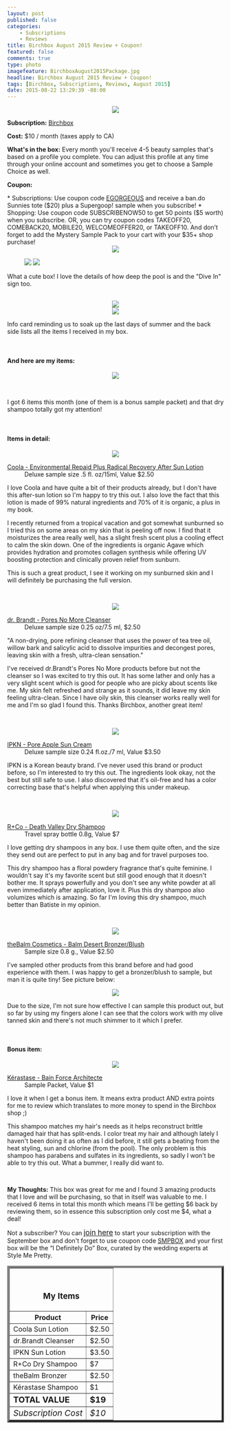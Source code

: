```yaml
---
layout: post
published: false
categories: 
    - Subscriptions
    - Reviews
title: Birchbox August 2015 Review + Coupon!
featured: false
comments: true
type: photo
imagefeature: BirchboxAugust2015Package.jpg
headline: Birchbox August 2015 Review + Coupon!
tags: [Birchbox, Subscriptions, Reviews, August 2015]
date: 2015-08-22 13:29:39 -08:00
---
```


<center><img src='/images/BirchboxAugust2015Package.jpg'></center>

<p><b>Subscription:</b> <a href="https://www.birchbox.com/invite/whatsupmailbox" target="_blank">Birchbox</a></p>
<p><b>Cost:</b> $10 / month (taxes apply to CA)</p>
<p><b>What's in the box:</b> Every month you'll receive 4-5 beauty samples that's based on a profile you complete. You can adjust this profile at any time through your online account and sometimes you get to choose a Sample Choice as well.</p>
<p><b>Coupon:</b></p>
* Subscriptions: Use coupon code <a href="https://www.birchbox.com/invite/whatsupmailbox" target="_blank">EGORGEOUS</a> and receive a ban.do Sunnies tote ($20) plus a Supergoop! sample when you subscribe!
* Shopping: Use coupon code SUBSCRIBENOW50 to get 50 points ($5 worth) when you subscribe. OR, you can try coupon codes TAKEOFF20, COMEBACK20, MOBILE20, WELCOMEOFFER20, or TAKEOFF10. And don’t forget to add the Mystery Sample Pack to your cart with your $35+ shop purchase!

<br>

<center><img src='/images/BirchboxAugust2015Box.jpg'></center>

<figure class="half">
      <img src='/images/BirchboxAugust2015Box2.jpg'>
      <img src='/images/BirchboxAugust2015Box3.jpg'>
</figure>

<p>What a cute box! I love the details of how deep the pool is and the "Dive In" sign too.</p>
<br>

<center><img src='/images/BirchboxAugust2015Info.jpg'></center>
<center><img src='/images/BirchboxAugust2015Info2.jpg'></center>
<p>Info card reminding us to soak up the last days of summer and the back side lists all the items I received in my box.</p>
<br>

<H4>And here are my items:</H4>
<p><center><img src='/images/BirchboxAugust2015Items.jpg'></center></p>
<br>

<p>I got 6 items this month (one of them is a bonus sample packet) and that dry shampoo totally got my attention!</p>
<br>

<H4>Items in detail:</H4>

<p><center><img src='/images/BirchboxAugust2015Coola.jpg'></center></p>

<DL>
<DT><a href="http://www.coolasuncare.com/Radical-Recovery-After-Sun-Lotion?keyword=radical&category_id=0" target="_blank">Coola - Environmental Repaid Plus Radical Recovery After Sun Lotion</a></DT>
<DD>Deluxe sample size .5 fl. oz/15ml, Value $2.50</DD>
</DL>

<p>I love Coola and have quite a bit of their products already, but I don't have this after-sun lotion so I'm happy to try this out. I also love the fact that this lotion is made of 99% natural ingredients and 70% of it is organic, a plus in my book.</p>
<p>I recently returned from a tropical vacation and got somewhat sunburned so I tried this on some areas on my skin that is peeling off now. I find that it moisturizes the area really well, has a slight fresh scent plus a cooling effect to calm the skin down. One of the ingredients is organic Agave which provides hydration and promotes collagen synthesis while offering UV boosting protection and clinically proven relief from sunburn.</p>
<p>This is such a great product, I see it working on my sunburned skin and I will definitely be purchasing the full version.</p>
<br>

<p><center><img src='/images/BirchboxAugust2015Cleanser.jpg'></center></p>
<DL>
<DT><a href="http://www.drbrandtskincare.com/product/pores-no-more-cleanser-nettoyant.do" target="_blank">dr. Brandt - Pores No More Cleanser</a></DT>
<DD>Deluxe sample size 0.25 oz/7.5 ml, $2.50</DD>
</DL>

<p>"A non-drying, pore refining cleanser that uses the power of tea tree oil, willow bark and salicylic acid to dissolve impurities and decongest pores, leaving skin with a fresh, ultra-clean sensation."</p>
<p>I've received dr.Brandt's Pores No More products before but not the cleanser so I was excited to try this out. It has some lather and only has a very slight scent which is good for people who are picky about scents like me. My skin felt refreshed and strange as it sounds, it did leave my skin feeling ultra-clean. Since I have oily skin, this cleanser works really well for me and I'm so glad I found this. Thanks Birchbox, another great item!</p>
<br>

<p><center><img src='/images/BirchboxAugust2015Ipkn.jpg'></center></p>
<DL>
<DT><a href="http://ipknus.com/skincare/category/sun-protection/pore-apple-sun-cream.html" target="_blank">IPKN - Pore Apple Sun Cream</a></DT>
<DD>Deluxe sample size 0.24 fl.oz./7 ml, Value $3.50</DD>
</DL>

<p>IPKN is a Korean beauty brand. I've never used this brand or product before, so I'm interested to try this out. The ingredients look okay, not the best but still safe to use. I also discovered that it's oil-free and has a color correcting base that's helpful when applying this under makeup.</p>
<br>

<p><center><img src='/images/BirchboxAugust2015DryShampoo.jpg'></center></p>

<DL>
<DT><a href="http://www.randco.com/sprays-oils/death-valley-dry-shampoo.html" target="_blank">R+Co - Death Valley Dry Shampoo</a></DT>
<DD>Travel spray bottle 0.8g, Value $7</DD>
</DL>

<p>I love getting dry shampoos in any box. I use them quite often, and the size they send out are perfect to put in any bag and for travel purposes too.</p>
<p>This dry shampoo has a floral powdery fragrance that's quite feminine. I wouldn't say it's my favorite scent but still good enough that it doesn't bother me. It sprays powerfully and you don't see any white powder at all even immediately after application, love it. Plus this dry shampoo also volumizes which is amazing. So far I'm loving this dry shampoo, much better than Batiste in my opinion.</p>
<br>

<p><center><img src='/images/BirchboxAugust2015Bronzer.jpg'></center></p>
<DL>
<DT><a href="http://www.thebalm.com/balm-desert.html" target="_blank">theBalm Cosmetics - Balm Desert Bronzer/Blush</a></DT>
<DD>Sample size 0.8 g., Value $2.50</DD>
</DL>

<p>I've sampled other products from this brand before and had good experience with them. I was happy to get a bronzer/blush to sample, but man it is quite tiny! See picture below:</p>
<p><center><img src='/images/BirchboxAugust2015Bronzer2.jpg'></center></p>
<p>Due to the size, I'm not sure how effective I can sample this product out, but so far by using my fingers alone I can see that the colors work with my olive tanned skin and there's not much shimmer to it which I prefer.</p>
<br>

<H4><i class="icon-gift"></i> Bonus item:</H4>

<p><center><img src='/images/BirchboxAugust2015Hair.jpg'></center></p>

<DL>
<DT><a href="http://www.kerastase-usa.com/bain_force_architecte/BFA0000.html?cgid=damaged-cleanse-treat&dwvar_BFA0000_size=250ml#start=1&cgid=damaged-cleanse-treat" target="_blank">Kérastase - Bain Force Architecte</a></DT>
<DD>Sample Packet, Value $1</DD>
</DL>

<p>I love it when I get a bonus item. It means extra product AND extra points for me to review which translates to more money to spend in the Birchbox shop ;)</p>
<p>This shampoo matches my hair's needs as it helps reconstruct brittle damaged hair that has split-ends. I color treat my hair and although lately I haven't been doing it as often as I did before, it still gets a beating from the heat styling, sun and chlorine (from the pool). The only problem is this shampoo has parabens and sulfates in its ingredients, so sadly I won't be able to try this out. What a bummer, I really did want to.</p>

<br>

<p><i class="icon-exclamation-sign"></i><b> My Thoughts:</b> This box was great for me and I found 3 amazing products that I love and will be purchasing, so that in itself was valuable to me. I received 6 items in total this month which means I'll be getting $6 back by reviewing them, so in essence this subscription only cost me $4, what a deal!</p>

<p>Not a subscriber? You can <a href="https://www.birchbox.com/invite/whatsupmailbox"><big>join here</big></a> to start your subscription with the September box and don't forget to use coupon code <a href="https://www.birchbox.com/invite/whatsupmailbox" target="_blank">SMPBOX</a> and your first box will be the “I Definitely Do” Box, curated by the wedding experts at Style Me Pretty.</p>

<TABLE  BORDER="5">
   <TR>
      <TH COLSPAN="2">
         <H3><BR><center>My Items</center></H3>
      </TH>
   </TR>
      <TH>Product</TH>
      <TH>Price</TH>
  <TR>
      <TD>Coola Sun Lotion</TD>
      <TD>$2.50</TD>
   </TR>
   <TR>
      <TD>dr.Brandt Cleanser</TD>
      <TD>$2.50</TD>
   </TR>
    <TR>
      <TD>IPKN Sun Lotion</TD>
      <TD>$3.50</TD>
   </TR>
    <TR>
      <TD>R+Co Dry Shampoo</TD>
      <TD>$7</TD>
   </TR>
    <TR>
      <TD>theBalm Bronzer</TD>
      <TD>$2.50</TD>
   </TR>
   <TR>
      <TD>Kérastase Shampoo</TD>
      <TD>$1</TD>
   </TR>
   <TR>
      <TD><b><big>TOTAL VALUE</big></b></TD>
      <TD><b><big>$19</big></b></TD>
   </TR>
   <TR>
      <TD><i><big>Subscription Cost</big></i></TD>
      <TD><i><big>$10</big></i></TD>
   </TR>
</TABLE>
